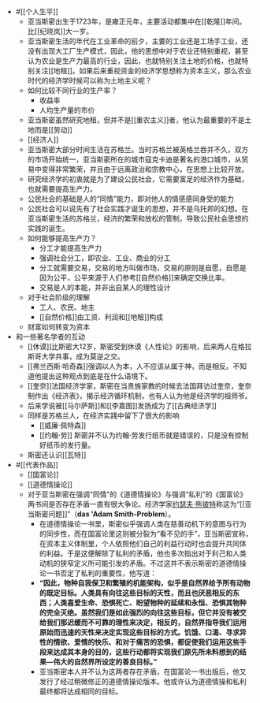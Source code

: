 - #[[个人生平]]
    - 亚当斯密出生于1723年，是雍正元年，主要活动都集中在[[乾隆]]年间。比[[纪晓岚]]大一岁。
    - 亚当斯密生活的年代在工业革命的前夕，主要的工业还是工场手工业，还没有出现大工厂生产模式，因此，他的思想中对于农业还特别重视，甚至认为农业是生产力最高的行业，因此，也就特别关注土地的价格，也就特别关注[[地租]]。如果后来重视资金的经济学思想称为资本主义，那么农业时代的经济学时候可以称为土地主义呢？
    - 如何比较不同行业的生产率？
        - 收益率
        - 人均生产量的市价
    - 亚当斯密虽然研究地租，但并不是[[重农主义]]者，他认为最重要的不是土地而是[[劳动]]
    - [[经济人]]
    - 亚当斯密大部分时间生活在苏格兰。当时苏格兰被英格兰吞并不久，双方的市场开始统一，亚当斯密所在的城市寇克卡迪是著名的港口城市，从贸易中变得非常繁荣，并且由于远离政治和宗教中心，在思想上比较开放。
    - 研究经济学的初衷就是为了建设公民社会，它需要富足的经济作为基础，也就需要提高生产力。
    - 公民社会的基础是人的“同情”能力，即对他人的情感感同身受的能力
    - 公民社会可以说先有了社会实践才诞生的思想，并不是乌托邦的幻想。在亚当斯密生活的苏格兰，经济的繁荣和放松的管制，导致公民社会思想的实践的诞生。
    - 如何能够提高生产力？
        - 分工才能提高生产力
        - 强调社会分工，即农业、工业、商业的分工
        - 分工就需要交易，交易的地方叫做市场，交易的原则是自愿，自愿是因为公平，公平来源于人们参考[[自然价格]]来确定交换比率。
        - 交易是人的本能，并非出自某人的理性设计
    - 对于社会阶级的理解
        - 工人、农民、地主
        - [[自然价格]]由工资、利润和[[地租]]构成
    - 财富如何转变为资本
- 和一些著名学者的互动
    - [[休谟]]比斯密大12岁，斯密受到休谟《人性论》的影响，后来两人在格拉斯哥大学共事，成为莫逆之交。
    - [[弗兰西斯·哈奇森]]强调以人为本，人不应该从属于神，而是相反。不知道他提出这种观点到底是在什么语境下。
    - [[奎奈]]法国经济学家，斯密在当贵族家教的时候去法国拜访过奎奈，奎奈制作出《经济表》，揭示经济循环机制，也有人认为他是经济学的祖师爷。
    - 后来学说被[[马尔萨斯]]和[[李嘉图]]发扬成为了[[古典经济学]]
    - 同样是苏格兰人，在经济实践中留下了很大的影响
        - [[威廉·佩特森]]
        - [[约翰·劳]] 斯密并不认为约翰·劳发行纸币就是错误的，只是没有控制好纸币的发行量。
    - 斯密还认识[[瓦特]]
- #[[代表作品]]
    - [[国富论]]
    - [[道德情操论]]
    - 对于亚当斯密在强调“同情”的《道德情操论》与强调“私利”的《国富论》两书间是否存在矛盾一直有很大争论。经济学家[约瑟夫·熊彼特](https://zh.wikipedia.org/wiki/%E7%BA%A6%E7%91%9F%E5%A4%AB%C2%B7%E7%86%8A%E5%BD%BC%E7%89%B9)称这为“[[亚当斯密问题]]”（__das 'Adam Smith-Problem__）。
        - 在道德情操论一书里，斯密似乎强调人类在慈善动机下的意图与行为的同步性，而在国富论里这则被分裂为“看不见的手”，亚当斯密宣称，在资本主义体制里，个人依照他们自己的利益行动时也会提升共同体的利益。于是这便解除了私利的矛盾，他也多次指出对于利己和人类动机的狭窄定义所可能引发的矛盾。不过这并不表示斯密的道德情操论一书否定了私利的重要性，他写道：
        - **“**因此，物种自我保卫和繁殖的机能架构，似乎是自然界给予所有动物的既定目标。人类具有向往这些目标的天性，而且也厌恶相反的东西；人类喜爱生命、恐惧死亡、盼望物种的延续和永恒、恐惧其物种的完全灭绝。虽然我们是如此强烈的向往这些目标，但它并没有被交给我们那迟缓而不可靠的理性来决定，相反的，自然界指导我们运用原始而迅速的天性来决定实现这些目标的方式。饥饿、口渴、寻求异性的情欲、爱情的快乐、和对于痛苦的恐惧，都促使我们运用这些手段来达成其本身的目的，这些行动都将实现我们原先所未料想到的结果—伟大的自然界所设定的善良目标。**”**
        - 亚当斯密本人并不认为这两者存在矛盾，在国富论一书出版后，他又发行了经过稍微修正的道德情操论版本。他或许认为道德情操和私利最终都将达成相同的目标。
